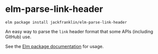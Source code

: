 # elm-parse-link-header

```
elm package install jackfranklin/elm-parse-link-header
```

An easy way to parse the `link` header format that some APIs (including GitHub) use.

See the [Elm package documentation](https://package.elm-lang.org/packages/jackfranklin/elm-parse-link-header/latest/LinkHeader) for usage.
